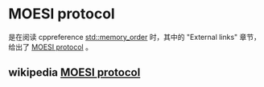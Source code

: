 # MOESI protocol

是在阅读 cppreference [std::memory_order](https://en.cppreference.com/w/cpp/atomic/memory_order) 时，其中的 "External links" 章节，给出了 [MOESI protocol](https://en.wikipedia.org/wiki/MOESI_protocol) 。

## wikipedia [MOESI protocol](https://en.wikipedia.org/wiki/MOESI_protocol)